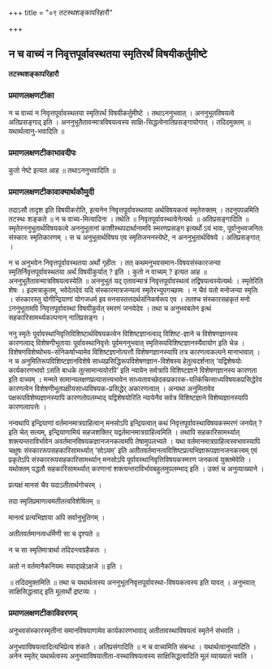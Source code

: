 +++
title = "०९ तटस्थशङ्कापरिहारौ"

+++


## न च वाच्यं न निवृत्तपूर्वावस्थतया स्मृतिरर्थं विषयीकर्तुमीष्टे

**तटस्थशङ्कापरिहारौ** 

### **प्रमाणलक्षणटीका**

न च वाच्यं न निवृत्तपूर्वावस्थतया स्मृतिरर्थं विषयीकर्तुमीष्टे । तथाऽननुभवात् । अननुभूतविषयत्वे अतिप्रसङ्गाद् इति । अननुभूतैतावन्मात्रविषयत्वस्य साक्षि-सिद्धत्वेनातिप्रसङ्गायोगात् । तदिदमुक्तम् ॥ यथार्थत्वानु-भवादिति ॥

### **प्रमाणलक्षणटीकाभावदीपः**

कुतो नेष्टे इत्यत आह ॥ तथाऽननुभवादिति ॥

### **प्रमाणलक्षणटीकावाक्यार्थकौमुदी**

तदाऽसौ तादृश इति विषयीकरोति, इत्यनेन निवृत्तपूर्वावस्थतया अर्थविषयकत्वं स्मृतेरुक्तम् । तदनुपपन्नमिति तटस्थः शङ्कते ॥ न च वाच्य-मित्यादिना । तथेति ॥ निवृतपूर्वावस्थत्वेनेत्यर्थः ॥ अतिप्रसङ्गादिति ॥ स्मृतेरननुभूतार्थविषयकत्वे अननुभूतानां काशीस्थपदार्थानामपि स्मरणप्रसङ्ग इत्यर्थो ऽयं भावः, पूर्वानुभवजनितः संस्कारः स्मृतिकारणम् । स च अनुभूतार्थविषय एव स्मृतिजननस्येष्टे, न अननुभूतार्थविषये । अतिप्रसङ्गात् ।

न च अनुभवेन निवृत्तपूर्वावस्थतया अर्थो गृहीतः । तत् कथमनुभवसमान-विषयसंस्कारजन्या स्मृतिर्निवृत्तपूर्वावस्थतया अर्थं विषयीकुर्यात् ? इति । कुतो न वाच्यम् ? इत्यत आह ॥ अननुभूतैतावन्मात्रविषयत्वस्येति ॥ अननुभूतं यद् एतावन्मात्रं निवृत्तपूर्वावस्थत्वं तद्विषयत्वस्येत्यर्थः । स्मृतेरिति शेषः । इदमत्राकूतम्, भवेदेतदेवं यदि संस्कारमात्रजन्यत्वं स्मृतेरभ्युपगच्छामः । न चैवं यतो मनोजन्या स्मृतिः । संस्कारस्तु योगीन्द्रियाणां योगजधर्म इव मनसस्तत्तदर्थसंनिकर्षरूप एव । ततश्च संस्कारसहकृतं मनो ऽननुभूतामपि निवृत्तपूर्वावस्थां विषयीकुर्वत् स्मरणं जनयेदेव । तथा च अनुभवबलेन इत्थं सहकारिसामर्थ्यकल्पनान् नातिप्रसङ्गः ।

ननु स्मृतेः पूर्वावस्थानिवृत्तिविशिष्टार्थविषयकत्वेन विशिष्टज्ञानत्वाद् विशिष्ट-ज्ञाने च विशेषणज्ञानस्य कारणत्वाद् विशेषणीभूतायाः पूर्वावस्थानिवृत्तेः पूर्वमननुभवात् स्मृतिरूपविशिष्टज्ञानस्यैवायोग इति चेन्न । विशेषणविशेष्योभय-संनिकर्षाभ्यामेव विशिष्टज्ञानोत्पत्तौ विशेषणज्ञानस्यापि तत्र कारणत्वकल्पने मानाभावात् । न च अनुमितिरूपविशिष्टज्ञानविशेषे साध्यप्रसिद्धिरूपविशेषणज्ञान-विशेषस्य हेतुत्वदर्शनात् ‘यद्विशेषयोः कार्यकारणभावो ऽसति बाधके तुत्सामान्ययोरपि’ इति न्यायेन सर्वत्रापि विशिष्टज्ञाने विशेषणज्ञानस्य कारणता इति वाच्यम् । मन्मते सामान्यलक्षणप्रत्यासत्त्यभावेन साध्यतावच्छेदकप्रकारक-यत्किंचित्साध्यविषयकप्रसिद्धेरेव कारणत्वेन विशेषणीभूतपक्षीयसाध्यविषयक-प्रसिद्धेर् अकारणत्वात् । अन्यथा अनुमितावेव पक्षरूपविशेष्यज्ञानस्यापि कारणतोपलम्भाद् यद्विशेषयोरिति न्यायेनैव सर्वत्र विशिष्टज्ञाने विशेष्यज्ञानस्यापि कारणत्वापत्तेः ।

नन्वथापि इन्द्रियाणां वर्तमानमात्रग्राहित्वान् मनसोऽपि इन्द्रियत्वात् कथं निवृत्तपूर्वावस्थाविषयकस्मरणं जनयेत् ? इति चेत् सत्यम्, इन्द्रियाणामियं सहजशक्तिर् यद्वर्तमानमात्रग्राहित्वमिति । तथापि सहकारिसामर्थ्यात् शक्त्यन्तराविर्भावेन अवर्तमानविषयकज्ञानजनकत्वमपि तेषामुपलभ्यते । यथा वर्तमानमात्रग्राहित्वस्वभावस्यापि चक्षुषः संस्काररूपसहकारिसामर्थ्यात् ‘सोऽयम्’ इति अतीतवर्तमानत्वविशिष्टप्रत्यभिज्ञारूपज्ञानजनकत्त्वम् एवं प्रकृतेऽपि संस्काररूपसहकारिसामर्थ्यान् मनसोऽपि पूर्वावस्थानिवृत्तिविषयकस्मरण जनकत्वं युक्तमेवेति । यथोक्तम् पद्धतौ सहकारिसामर्थ्यात् करणानां शक्त्यन्तराविर्भावबहुलमुपलम्भाद् इति । उक्तं च अनुव्याख्याने ।

प्रत्यक्षं मानसं चैव यदाऽतीतार्थगोचरम् ।

तदा स्मृतिप्रमाणत्वमतीतत्वविशेषितम् ॥

मानत्वं प्रत्यभिज्ञाया अपि सर्वानुभूतिगम् ।

अतीतवर्तमानत्वधर्मिणी सा च दृश्यते ॥

न च सा स्मृतिमात्रार्था तदिदन्त्वग्रहैकतः ।

अतो न वर्तमानैकनियमः स्याद्ग्रहेऽक्षजे ॥ इति ।

॥ तदिदमुक्तमिति ॥ तथा च यथार्थत्वस्य अननुभूतनिवृत्तपूर्वावस्था-विषयकत्वस्य इति यावत् । अनुभवात् साक्षिसिद्धत्वाद् इति मूलार्थो द्रष्टव्यः ।

### **प्रमाणलक्षणटीकाविवरणम्**

अनुभवसंस्कारस्मृतीनां समानविषयाणामेव कार्यकारणभावाद् अतीतावस्थाविषयत्वं स्मृतेर्न संभवति ।

अनुभवाविषयत्वादित्यभिप्रेत्य शंकते । अतिप्रसंगादिति ॥ न च वाच्यमिति संबन्धः । यथार्थत्वानुभवादिति । अनेन स्मृतेर् यथार्थत्वस्य अनुभवाविषयातीता-वस्थाविषयत्वस्य साक्षिसिद्धत्वादिति मूलं व्याख्यातं भवति ।

